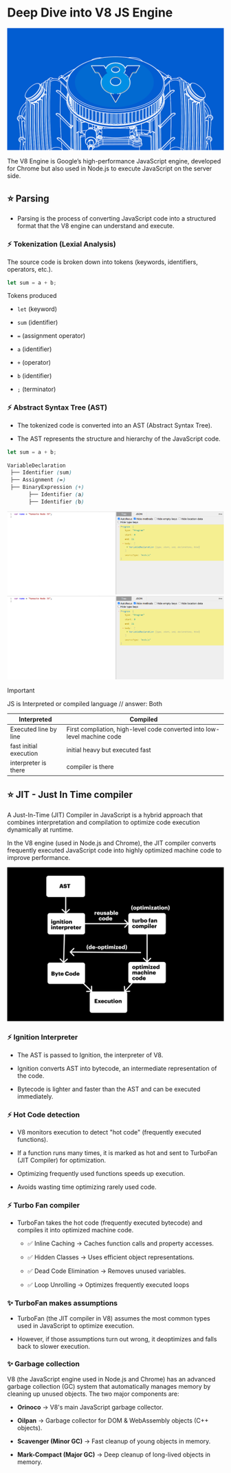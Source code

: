 # Deep Dive into V8 JS Engine

![dem0](../assests/demo8.png)

The V8 Engine is Google’s high-performance JavaScript engine, developed for Chrome but also used in Node.js to execute JavaScript on the server side. 

## ⭐ Parsing 

* Parsing is the process of converting JavaScript code into a structured format that the V8 engine can understand and execute.

### ⚡ Tokenization (Lexial Analysis)

The source code is broken down into tokens (keywords, identifiers, operators, etc.).

```js
let sum = a + b;
```

Tokens produced 

* `let` (keyword)

* `sum` (identifier)
* `=` (assignment operator)
* `a` (identifier)
* `+` (operator)
* `b` (identifier)
* `;` (terminator)


### ⚡ Abstract Syntax Tree (AST)

* The tokenized code is converted into an AST (Abstract Syntax Tree).

* The AST represents the structure and hierarchy of the JavaScript code.


```js
let sum = a + b;
```

```css
VariableDeclaration
 ├── Identifier (sum)
 ├── Assignment (=)
 ├── BinaryExpression (+)
       ├── Identifier (a)
       ├── Identifier (b)
```

![demo](../assests/demo9.png)
![demo](../assests/demo10.png)

> [!IMPORTANT]
> JS is Interpreted or compiled language //
> answer: Both

| Interpreted | Compiled |
| --------- | --------- |
| Executed line by line | First compliation, high-level code converted into low-level machine code |
| fast initial execution| initial heavy but executed fast |
| interpreter is there | compiler is there  |

## ⭐ JIT - Just In Time compiler 

A Just-In-Time (JIT) Compiler in JavaScript is a hybrid approach that combines interpretation and compilation to optimize code execution dynamically at runtime.

In the V8 engine (used in Node.js and Chrome), the JIT compiler converts frequently executed JavaScript code into highly optimized machine code to improve performance.

![demo](../assests/demo11.png)

### ⚡ Ignition Interpreter 

* The AST is passed to Ignition, the interpreter of V8.

* Ignition converts AST into bytecode, an intermediate representation of the code.

* Bytecode is lighter and faster than the AST and can be executed immediately.

### ⚡ Hot Code detection 

* V8 monitors execution to detect "hot code" (frequently executed functions).

* If a function runs many times, it is marked as hot and sent to TurboFan (JIT Compiler) for optimization.

* Optimizing frequently used functions speeds up execution.

* Avoids wasting time optimizing rarely used code.

### ⚡ Turbo Fan compiler 

* TurboFan takes the hot code (frequently executed bytecode) and compiles it into optimized machine code.

    * ✅ Inline Caching → Caches function calls and property accesses.

    * ✅ Hidden Classes → Uses efficient object representations.

    * ✅ Dead Code Elimination → Removes unused variables.

    * ✅ Loop Unrolling → Optimizes frequently executed loops


### ✨ TurboFan makes assumptions 

* TurboFan (the JIT compiler in V8) assumes the most common types used in JavaScript to optimize execution.

* However, if those assumptions turn out wrong, it deoptimizes and falls back to slower execution.

### ✨ Garbage collection

V8 (the JavaScript engine used in Node.js and Chrome) has an advanced garbage collection (GC) system that automatically manages memory by cleaning up unused objects. The two major components are:

* **Orinoco** → V8's main JavaScript garbage collector.

* **Oilpan** → Garbage collector for DOM & WebAssembly objects (C++ objects).

* **Scavenger (Minor GC)** → Fast cleanup of young objects in memory.
* **Mark-Compact (Major GC)** → Deep cleanup of long-lived objects in memory.
